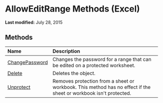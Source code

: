 
# AllowEditRange Methods (Excel)

 **Last modified:** July 28, 2015


## Methods



|**Name**|**Description**|
|:-----|:-----|
| [ChangePassword](1cc52121-f626-eaaa-9ea0-879634e34af7.md)|Changes the password for a range that can be edited on a protected worksheet.|
| [Delete](3b2dad3a-62fa-398f-b0ff-b9586b413ebd.md)|Deletes the object.|
| [Unprotect](3c7679c6-828d-e1c4-7009-f42bad1a66d6.md)|Removes protection from a sheet or workbook. This method has no effect if the sheet or workbook isn't protected.|
